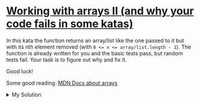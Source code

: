 # [Working with arrays II (and why your code fails in some katas)](https://www.codewars.com/kata/5a7b3d08fd5777bf6a000121)

In this kata the function returns an array/list like the one passed to it but with its nth element removed (with `0 <= n <= array/list.length - 1`). The function is already written for you and the basic tests pass, but random tests fail. Your task is to figure out why and fix it.

Good luck!

Some good reading: [MDN Docs about arrays](https://developer.mozilla.org/en-US/docs/Web/JavaScript/Reference/Global_Objects/Array)

<details><summary>My Solution</summary>

```js
function removeNthElement(arr, n) {
  let arrCopy = [...arr]
  arrCopy.splice(n, 1)
  return arrCopy
}
```

</details>
